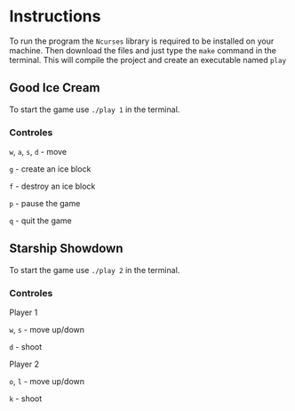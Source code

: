# Instructions
To run the program the `Ncurses` library is required to be installed on your machine. Then download the files and just type the `make` command in the terminal. This will compile the project and create an executable named `play`

## Good Ice Cream
To start the game use `./play 1` in the terminal. 
### Controles
`w`, `a`, `s`, `d` - move

`g` - create an ice block

`f` - destroy an ice block

`p` - pause the game

`q` - quit the game

## Starship Showdown
To start the game use `./play 2` in the terminal.
### Controles
Player 1

`w`, `s` - move up/down

`d` - shoot

Player 2

`o`, `l` - move up/down

`k` - shoot
